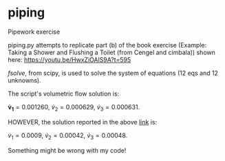 # piping
Pipework exercise

piping.py attempts to replicate part (b) of the book exercise (Example: Taking a Shower and Flushing a Toilet (from Cengel and cimbala)) shown here:
https://youtu.be/HwxZiOAlS9A?t=595

*fsolve*, from scipy, is used to solve the system of equations (12 eqs and 12 unknowns).

The script's volumetric flow solution is:

$\mathbf{\dot v_1} = 0.001260$, $\dot v_2 = 0.000629$, $\dot v_3 = 0.000631$.

HOWEVER, the solution reported in the above [link](https://youtu.be/HwxZiOAlS9A?t=655) is:

$\dot v_1 = 0.0009$, $\dot v_2 = 0.00042$, $\dot v_3 = 0.00048$.

Something might be wrong with my code!
